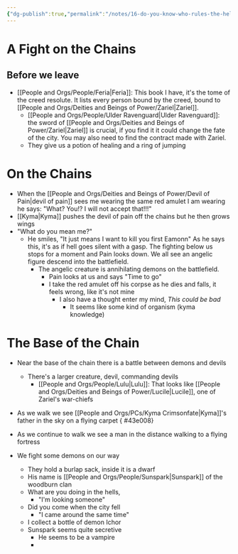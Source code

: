 ```yaml
---
{"dg-publish":true,"permalink":"/notes/16-do-you-know-who-rules-the-hells/","tags":["Session-Notes"]}
---
```



# A Fight on the Chains
## Before we leave
- [[People and Orgs/People/Feria\|Feria]]: This book I have, it's the tome of the creed resolute. It lists every person bound by the creed, bound to [[People and Orgs/Deities and Beings of Power/Zariel\|Zariel]].
	- [[People and Orgs/People/Ulder Ravenguard\|Ulder Ravenguard]]: the sword of [[People and Orgs/Deities and Beings of Power/Zariel\|Zariel]] is crucial, if you find it it could change the fate of the city. You may also need to find the contract made with Zariel. 
	- They give us a potion of healing and a ring of jumping


# On the Chains
- When the [[People and Orgs/Deities and Beings of Power/Devil of Pain\|devil of pain]] sees me wearing the same red amulet I am wearing he says: "What? You!? I will not accept that!!!"
- [[Kyma\|Kyma]] pushes the devil of pain off the chains but he then grows wings 
- "What do you mean me?"
	- He smiles, "It just means I want to kill you first Eamonn" As he says this, it's as if hell goes silent with a gasp. The fighting below us stops for a moment and Pain looks down. We all see an angelic figure descend into the battlefield.
		- The angelic creature is annihilating demons on the battlefield. 
			- Pain looks at us and says "Time to go"
			- I take the red amulet off his corpse as he dies and falls, it feels wrong, like it's not mine
				- I also have a thought enter my mind, *This could be bad*
					- It seems like some kind of organism (kyma knowledge)
# The Base of the Chain
- Near the base of the chain there is a battle between demons and devils
	- There's a larger creature, devil, commanding devils
		- [[People and Orgs/People/Lulu\|Lulu]]: That looks like [[People and Orgs/Deities and Beings of Power/Lucile\|Lucile]], one of Zariel's war-chiefs
- As we walk we see [[People and Orgs/PCs/Kyma Crimsonfate\|Kyma]]'s father in the sky on a flying carpet
{ #43e008}

- As we continue to walk we see a man in the distance walking to a flying fortress
- We fight some demons on our way
	- They hold a burlap sack, inside it is a dwarf
	- His name is [[People and Orgs/People/Sunspark\|Sunspark]] of the woodburn clan
	- What are you doing in the hells, 
		- "I'm looking someone"
	- Did you come when the city fell
		- "I came around the same time"
	- I collect a bottle of demon Ichor
	- Sunspark seems quite secretive
		- He seems to be a vampire
		- 